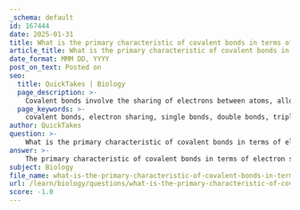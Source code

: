 ```yaml
---
_schema: default
id: 167444
date: 2025-01-31
title: What is the primary characteristic of covalent bonds in terms of electron sharing?
article_title: What is the primary characteristic of covalent bonds in terms of electron sharing?
date_format: MMM DD, YYYY
post_on_text: Posted on
seo:
  title: QuickTakes | Biology
  page_description: >-
    Covalent bonds involve the sharing of electrons between atoms, allowing them to achieve stable electron configurations. This sharing can occur in pairs, leading to single, double, or triple bonds, and can be nonpolar or polar.
  page_keywords: >-
    covalent bonds, electron sharing, single bonds, double bonds, triple bonds, nonpolar covalent, polar covalent, chemical bonding, electron configuration
author: QuickTakes
question: >-
    What is the primary characteristic of covalent bonds in terms of electron sharing?
answer: >-
    The primary characteristic of covalent bonds in terms of electron sharing is that they involve the **sharing of electrons** between two atoms. This sharing allows each atom to achieve a more stable electron configuration, often resembling that of noble gases, which are stable due to having full valence shells.\n\nIn covalent bonding, the electrons are shared in pairs, and the number of shared pairs can vary, leading to different types of covalent bonds:\n- **Single Covalent Bonds**: Involve the sharing of one pair of electrons (e.g., in a water molecule, H₂O, each hydrogen atom shares one electron with the oxygen atom).\n- **Double Covalent Bonds**: Involve the sharing of two pairs of electrons (e.g., in oxygen gas, O₂).\n- **Triple Covalent Bonds**: Involve the sharing of three pairs of electrons (e.g., in nitrogen gas, N₂).\n\nThe nature of the electron sharing can also lead to different types of covalent bonds:\n- **Nonpolar Covalent Bonds**: Electrons are shared equally between the atoms, resulting in no partial charges (e.g., in diatomic molecules like Cl₂).\n- **Polar Covalent Bonds**: Electrons are shared unequally, leading to partial positive and negative charges on the atoms involved (e.g., in HCl, where chlorine is more electronegative than hydrogen).\n\nThis characteristic of electron sharing is fundamental to understanding the behavior of molecules and their interactions in chemical reactions.
subject: Biology
file_name: what-is-the-primary-characteristic-of-covalent-bonds-in-terms-of-electron-sharing.md
url: /learn/biology/questions/what-is-the-primary-characteristic-of-covalent-bonds-in-terms-of-electron-sharing
score: -1.0
---
```


&nbsp;